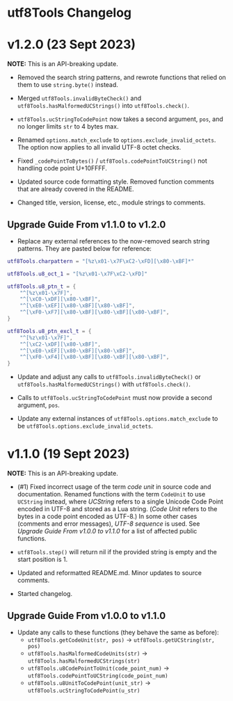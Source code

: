 # utf8Tools Changelog

# v1.2.0 (23 Sept 2023)

**NOTE:** This is an API-breaking update.

* Removed the search string patterns, and rewrote functions that relied on them to use `string.byte()` instead.

* Merged `utf8Tools.invalidByteCheck()` and `utf8Tools.hasMalformedUCStrings()` into `utf8Tools.check()`.

* `utf8Tools.ucStringToCodePoint` now takes a second argument, `pos`, and no longer limits `str` to 4 bytes max.

* Renamed `options.match_exclude` to `options.exclude_invalid_octets`. The option now applies to all invalid UTF-8 octet checks.

* Fixed `_codePointToBytes()` / `utf8Tools.codePointToUCString()` not handling code point U+10FFFF.

* Updated source code formatting style. Removed function comments that are already covered in the README.

* Changed title, version, license, etc., module strings to comments.


## Upgrade Guide From v1.1.0 to v1.2.0

* Replace any external references to the now-removed search string patterns. They are pasted below for reference:

```lua
utf8Tools.charpattern = "[%z\x01-\x7F\xC2-\xFD][\x80-\xBF]*"

utf8Tools.u8_oct_1 = "[%z\x01-\x7F\xC2-\xFD]"

utf8Tools.u8_ptn_t = {
	"^[%z\x01-\x7F]",
	"^[\xC0-\xDF][\x80-\xBF]",
	"^[\xE0-\xEF][\x80-\xBF][\x80-\xBF]",
	"^[\xF0-\xF7][\x80-\xBF][\x80-\xBF][\x80-\xBF]",
}

utf8Tools.u8_ptn_excl_t = {
	"^[%z\x01-\x7F]",
	"^[\xC2-\xDF][\x80-\xBF]",
	"^[\xE0-\xEF][\x80-\xBF][\x80-\xBF]",
	"^[\xF0-\xF4][\x80-\xBF][\x80-\xBF][\x80-\xBF]",
}
```

* Update and adjust any calls to `utf8Tools.invalidByteCheck()` or `utf8Tools.hasMalformedUCStrings()` with `utf8Tools.check()`.

* Calls to `utf8Tools.ucStringToCodePoint` must now provide a second argument, `pos`.

* Update any external instances of `utf8Tools.options.match_exclude` to be `utf8Tools.options.exclude_invalid_octets`.


# v1.1.0 (19 Sept 2023)

**NOTE:** This is an API-breaking update.

* (#1) Fixed incorrect usage of the term *code unit* in source code and documentation. Renamed functions with the term `CodeUnit` to use `UCString` instead, where *UCString* refers to a single Unicode Code Point encoded in UTF-8 and stored as a Lua string. (*Code Unit* refers to the bytes in a code point encoded as UTF-8.) In some other cases (comments and error messages), *UTF-8 sequence* is used. See *Upgrade Guide From v1.0.0 to v1.1.0* for a list of affected public functions.

* `utf8Tools.step()` will return nil if the provided string is empty and the start position is 1.

* Updated and reformatted README.md. Minor updates to source comments.

* Started changelog.


## Upgrade Guide From v1.0.0 to v1.1.0

* Update any calls to these functions (they behave the same as before):
  * `utf8Tools.getCodeUnit(str, pos)` -> `utf8Tools.getUCString(str, pos)`
  * `utf8Tools.hasMalformedCodeUnits(str)` -> `utf8Tools.hasMalformedUCStrings(str)`
  * `utf8Tools.u8CodePointToUnit(code_point_num)` -> `utf8Tools.codePointToUCString(code_point_num)`
  * `utf8Tools.u8UnitToCodePoint(unit_str)` -> `utf8Tools.ucStringToCodePoint(u_str)`
